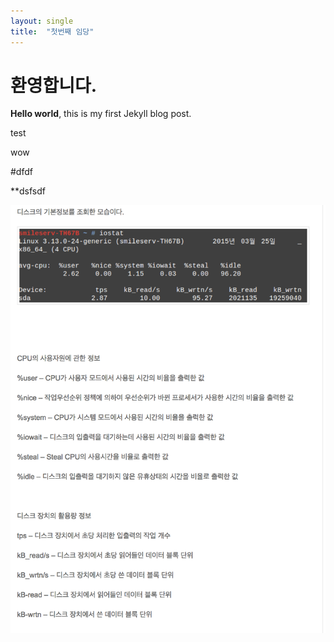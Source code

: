 ```yaml
---
layout: single
title:  "첫번째 임당"
---
```


# 환영합니다.

**Hello world**, this is my first Jekyll blog post.

test

wow

#dfdf

**dsfsdf

![tt](../images/2022-01-10-first/tt.png)
